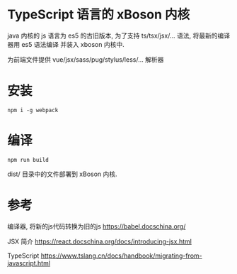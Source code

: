 # TypeScript 语言的 xBoson 内核

java 内核的 js 语言为 es5 的古旧版本, 为了支持 ts/tsx/jsx/... 语法, 将最新的编译器用 es5 语法编译
并装入 xboson 内核中.

为前端文件提供 vue/jsx/sass/pug/stylus/less/... 解析器


# 安装

`npm i -g webpack`


# 编译

`npm run build`

dist/ 目录中的文件部署到 xBoson 内核.


# 参考

编译器, 将新的js代码转换为旧的js
https://babel.docschina.org/

JSX 简介
https://react.docschina.org/docs/introducing-jsx.html

TypeScript
https://www.tslang.cn/docs/handbook/migrating-from-javascript.html